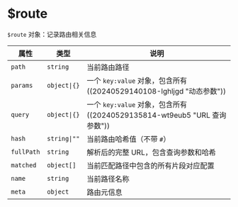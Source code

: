 # $route

`$route` 对象：记录路由相关信息

|属性|类型|说明|
| ------| ------| --------------------------------------|
|`path`|`string`|当前路由路径|
|`params`|`object\|{}`|一个 `key:value` 对象，包含所有((20240529140108-lghljgd "动态参数"))|
|`query`|`object\|{}`|一个 `key:value` 对象，包含所有 ((20240529135814-wt9eub5 "URL 查询参数"))|
|`hash`|`string\|""`|当前路由哈希值（不带 `#`）|
|`fullPath`|`string`|解析后的完整 URL，包含查询参数和哈希|
|`matched`|`object[]`|当前匹配路径中包含的所有片段对应配置|
|`name`|`string`|当前路径名称|
|`meta`|`object`|路由元信息|
